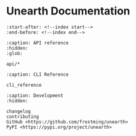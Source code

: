 # Unearth Documentation

```{include} ../README.md
:start-after: <!--index start-->
:end-before: <!--index end-->
```

```{toctree}
:caption: API reference
:hidden:
:glob:

api/*
```

```{toctree}
:caption: CLI Reference

cli_reference
```

```{toctree}
:caption: Development
:hidden:

changelog
contributing
GitHub <https://github.com/frostming/unearth>
PyPI <https://pypi.org/project/unearth>
```
